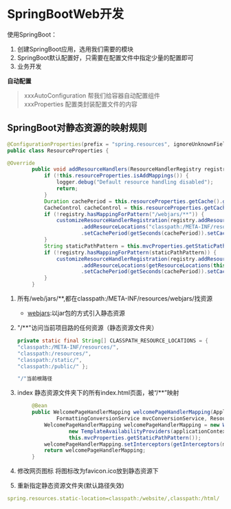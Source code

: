 # SpringBootWeb开发
使用SpringBoot：
1. 创建SpringBoot应用，选用我们需要的模块
2. SpringBoot默认配置好，只需要在配置文件中指定少量的配置即可
3. 业务开发

**自动配置**
> xxxAutoConfiguration
> 帮我们给容器自动配置组件<br/>
> xxxProperties 配置类封装配置文件的内容 

## SpringBoot对静态资源的映射规则

```java
@ConfigurationProperties(prefix = "spring.resources", ignoreUnknownFields = false)
public class ResourceProperties {
```

```java
@Override
		public void addResourceHandlers(ResourceHandlerRegistry registry) {
			if (!this.resourceProperties.isAddMappings()) {
				logger.debug("Default resource handling disabled");
				return;
			}
			Duration cachePeriod = this.resourceProperties.getCache().getPeriod();
			CacheControl cacheControl = this.resourceProperties.getCache().getCachecontrol().toHttpCacheControl();
			if (!registry.hasMappingForPattern("/webjars/**")) {
				customizeResourceHandlerRegistration(registry.addResourceHandler("/webjars/**")
						.addResourceLocations("classpath:/META-INF/resources/webjars/")
						.setCachePeriod(getSeconds(cachePeriod)).setCacheControl(cacheControl));
			}
			String staticPathPattern = this.mvcProperties.getStaticPathPattern();
			if (!registry.hasMappingForPattern(staticPathPattern)) {
				customizeResourceHandlerRegistration(registry.addResourceHandler(staticPathPattern)
						.addResourceLocations(getResourceLocations(this.resourceProperties.getStaticLocations()))
						.setCachePeriod(getSeconds(cachePeriod)).setCacheControl(cacheControl));
			}
		}
```
1. 所有/web/jars/**,都在classpath:/META-INF/resources/webjars/找资源
	- [webjars](https://www.webjars.org/):以jar包的方式引入静态资源

2. "/**"访问当前项目路的任何资源（静态资源文件夹）
	```java
	private static final String[] CLASSPATH_RESOURCE_LOCATIONS = { 
	"classpath:/META-INF/resources/",
	"classpath:/resources/",
	"classpath:/static/", 
	"classpath:/public/" }; 

	"/"当前根路径
	``` 
3. index 静态资源文件夹下的所有index.html页面，被“/**”映射
```java
		@Bean
		public WelcomePageHandlerMapping welcomePageHandlerMapping(ApplicationContext applicationContext,
				FormattingConversionService mvcConversionService, ResourceUrlProvider mvcResourceUrlProvider) {
			WelcomePageHandlerMapping welcomePageHandlerMapping = new WelcomePageHandlerMapping(
					new TemplateAvailabilityProviders(applicationContext), applicationContext, getWelcomePage(),
					this.mvcProperties.getStaticPathPattern());
			welcomePageHandlerMapping.setInterceptors(getInterceptors(mvcConversionService, mvcResourceUrlProvider));
			return welcomePageHandlerMapping;
		}
```

4. 修改网页图标
将图标改为favicon.ico放到静态资源下

5. 重新指定静态资源文件夹(默认路径失效)
```yml
spring.resources.static-location=classpath:/website/,classpath:/html/
```


